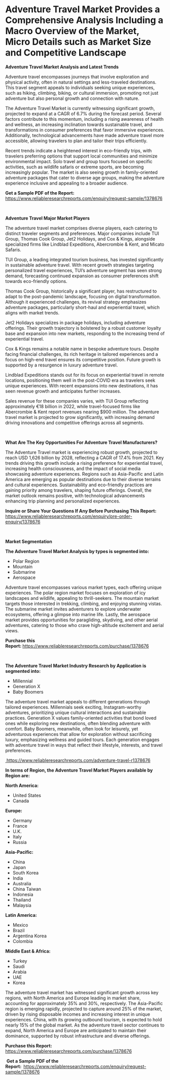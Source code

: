 <p><h1>Adventure Travel Market Provides a Comprehensive Analysis Including a Macro Overview of the Market, Micro Details such as Market Size and Competitive Landscape</h1></p><p><strong>Adventure Travel Market Analysis and Latest Trends</strong></p>
<p><p>Adventure travel encompasses journeys that involve exploration and physical activity, often in natural settings and less-traveled destinations. This travel segment appeals to individuals seeking unique experiences, such as hiking, climbing, biking, or cultural immersion, promoting not just adventure but also personal growth and connection with nature.</p><p>The Adventure Travel Market is currently witnessing significant growth, projected to expand at a CAGR of 6.7% during the forecast period. Several factors contribute to this momentum, including a rising awareness of health and wellness, an increasing inclination towards sustainable travel, and transformations in consumer preferences that favor immersive experiences. Additionally, technological advancements have made adventure travel more accessible, allowing travelers to plan and tailor their trips efficiently.</p><p>Recent trends indicate a heightened interest in eco-friendly trips, with travelers preferring options that support local communities and minimize environmental impact. Solo travel and group tours focused on specific activities, such as wildlife safaris or extreme sports, are becoming increasingly popular. The market is also seeing growth in family-oriented adventure packages that cater to diverse age groups, making the adventure experience inclusive and appealing to a broader audience.</p></p>
<p><strong>Get a Sample PDF of the Report:&nbsp;</strong> <a href="https://www.reliableresearchreports.com/enquiry/request-sample/1378676?utm_campaign=3431&utm_medium=2&utm_source=Github&utm_content=ia&utm_term=19042025&utm_id=adventure-travel">https://www.reliableresearchreports.com/enquiry/request-sample/1378676</a></p>
<p>&nbsp;</p>
<p><strong>Adventure Travel Major Market Players</strong></p>
<p><p>The adventure travel market comprises diverse players, each catering to distinct traveler segments and preferences. Major companies include TUI Group, Thomas Cook Group, Jet2 Holidays, and Cox & Kings, alongside specialized firms like Lindblad Expeditions, Abercrombie & Kent, and Micato Safaris.</p><p>TUI Group, a leading integrated tourism business, has invested significantly in sustainable adventure travel. With recent growth strategies targeting personalized travel experiences, TUI’s adventure segment has seen strong demand, forecasting continued expansion as consumer preferences shift towards eco-friendly options.</p><p>Thomas Cook Group, historically a significant player, has restructured to adapt to the post-pandemic landscape, focusing on digital transformation. Although it experienced challenges, its revival strategy emphasizes adventure packages, particularly short-haul and experiential travel, which aligns with market trends.</p><p>Jet2 Holidays specializes in package holidays, including adventure offerings. Their growth trajectory is bolstered by a robust customer loyalty base and expansion into new markets, responding to the increasing trend of experiential travel.</p><p>Cox & Kings remains a notable name in bespoke adventure tours. Despite facing financial challenges, its rich heritage in tailored experiences and a focus on high-end travel ensures its competitive position. Future growth is supported by a resurgence in luxury adventure travel.</p><p>Lindblad Expeditions stands out for its focus on experiential travel in remote locations, positioning them well in the post-COVID era as travelers seek unique experiences. With recent expansions into new destinations, it has seen revenue growth and anticipates further increases.</p><p>Sales revenue for these companies varies, with TUI Group reflecting approximately €18 billion in 2022, while travel-focused firms like Abercrombie & Kent report revenues nearing $900 million. The adventure travel market is projected to grow significantly, with increasing demand driving innovations and competitive offerings across all segments.</p></p>
<p>&nbsp;</p>
<p><strong>What Are The Key Opportunities For Adventure Travel Manufacturers?</strong></p>
<p><p>The Adventure Travel market is experiencing robust growth, projected to reach USD 1,626 billion by 2028, reflecting a CAGR of 17.4% from 2021. Key trends driving this growth include a rising preference for experiential travel, increasing health consciousness, and the impact of social media showcasing adventure experiences. Regions such as Asia-Pacific and Latin America are emerging as popular destinations due to their diverse terrains and cultural experiences. Sustainability and eco-friendly practices are gaining priority among travelers, shaping future offerings. Overall, the market outlook remains positive, with technological advancements enhancing trip planning and personalized experiences.</p></p>
<p><strong>Inquire or Share Your Questions If Any Before Purchasing This Report:</strong> <a href="https://www.reliableresearchreports.com/enquiry/pre-order-enquiry/1378676?utm_campaign=3431&utm_medium=2&utm_source=Github&utm_content=ia&utm_term=19042025&utm_id=adventure-travel">https://www.reliableresearchreports.com/enquiry/pre-order-enquiry/1378676</a></p>
<p>&nbsp;</p>
<p><strong>Market Segmentation</strong></p>
<p><strong>The Adventure Travel Market Analysis by types is segmented into:</strong></p>
<p><ul><li>Polar Region</li><li>Mountain</li><li>Submarine</li><li>Aerospace</li></ul></p>
<p><p>Adventure travel encompasses various market types, each offering unique experiences. The polar region market focuses on exploration of icy landscapes and wildlife, appealing to thrill-seekers. The mountain market targets those interested in trekking, climbing, and enjoying stunning vistas. The submarine market invites adventurers to explore underwater ecosystems, offering a glimpse into marine life. Lastly, the aerospace market provides opportunities for paragliding, skydiving, and other aerial adventures, catering to those who crave high-altitude excitement and aerial views.</p></p>
<p><strong>Purchase this Report:&nbsp;</strong><a href="https://www.reliableresearchreports.com/purchase/1378676?utm_campaign=3431&utm_medium=2&utm_source=Github&utm_content=ia&utm_term=19042025&utm_id=adventure-travel">https://www.reliableresearchreports.com/purchase/1378676</a></p>
<p>&nbsp;</p>
<p><strong>The Adventure Travel Market Industry Research by Application is segmented into:</strong></p>
<p><ul><li>Millennial</li><li>Generation X</li><li>Baby Boomers</li></ul></p>
<p><p>The adventure travel market appeals to different generations through tailored experiences. Millennials seek exciting, Instagram-worthy adventures, prioritizing unique cultural interactions and sustainable practices. Generation X values family-oriented activities that bond loved ones while exploring new destinations, often blending adventure with comfort. Baby Boomers, meanwhile, often look for leisurely, yet adventurous experiences that allow for exploration without sacrificing luxury, emphasizing wellness and guided tours. Each generation engages with adventure travel in ways that reflect their lifestyle, interests, and travel preferences.</p></p>
<p><a href="https://www.reliableresearchreports.com/adventure-travel-r1378676?utm_campaign=3431&utm_medium=2&utm_source=Github&utm_content=ia&utm_term=19042025&utm_id=adventure-travel">&nbsp;https://www.reliableresearchreports.com/adventure-travel-r1378676</a></p>
<p><strong>In terms of Region, the Adventure Travel Market Players available by Region are:</strong></p>
<p>
    <p> <strong> North America: </strong>
        <ul>
            <li>United States</li>
            <li>Canada</li>
        </ul>
        </p> 
    <p> <strong> Europe: </strong>
        <ul>
            <li>Germany</li>
            <li>France</li>
            <li>U.K.</li>
            <li>Italy</li>
            <li>Russia</li>
        </ul>
        </p> 
    <p> <strong> Asia-Pacific: </strong>
        <ul>
            <li>China</li>
            <li>Japan</li>
            <li>South Korea</li>
            <li>India</li>
            <li>Australia</li>
            <li>China Taiwan</li>
            <li>Indonesia</li>
            <li>Thailand</li>
            <li>Malaysia</li>
        </ul>
        </p> 
    <p> <strong> Latin America: </strong>
        <ul>
            <li>Mexico</li>
            <li>Brazil</li>
            <li>Argentina Korea</li>
            <li>Colombia</li>
        </ul>
        </p> 
    <p> <strong> Middle East & Africa: </strong>
        <ul>
            <li>Turkey</li>
            <li>Saudi</li>
            <li>Arabia</li>
            <li>UAE</li>
            <li>Korea</li>
        </ul>
    </p>
    </p>
<p><p>The adventure travel market has witnessed significant growth across key regions, with North America and Europe leading in market share, accounting for approximately 35% and 30%, respectively. The Asia-Pacific region is emerging rapidly, projected to capture around 25% of the market, driven by rising disposable incomes and increasing interest in unique experiences. China, with its growing outbound tourism, is expected to hold nearly 15% of the global market. As the adventure travel sector continues to expand, North America and Europe are anticipated to maintain their dominance, supported by robust infrastructure and diverse offerings.</p></p>
<p><strong>Purchase this Report: </strong><a href="https://www.reliableresearchreports.com/purchase/1378676?utm_campaign=3431&utm_medium=2&utm_source=Github&utm_content=ia&utm_term=19042025&utm_id=adventure-travel">https://www.reliableresearchreports.com/purchase/1378676</a></p>
<p>&nbsp;<strong>Get a Sample PDF of the Report:&nbsp;&nbsp;</strong><a href="https://www.reliableresearchreports.com/enquiry/request-sample/1378676?utm_campaign=3431&utm_medium=2&utm_source=Github&utm_content=ia&utm_term=19042025&utm_id=adventure-travel">https://www.reliableresearchreports.com/enquiry/request-sample/1378676</a></p>
<p><strong></strong></p>
<p><p></p><p></p><p></p></p>